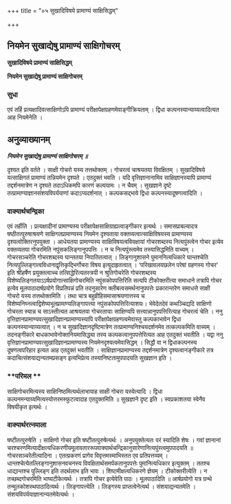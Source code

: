 +++
title = "०५ सुखादिविषये प्रामाण्यं साक्षिसिद्धम्"

+++


## नियमेन सुखाद्येषु प्रामाण्यं साक्षिगोचरम्

**सुखादिविषये प्रामाण्यं साक्षिसिद्धम्**

**नियमेन सुखाद्येषु प्रामाण्यं साक्षिगोचरम्**

### **सुधा**

एवं तर्हि प्रत्यक्षादिवत्साक्षिणोऽपि प्रामाण्यं परीक्षापेक्षग्रहणमेवाङ्गीक्रियताम् । द्विधा कल्पनस्यान्याय्यत्वादित्यत आह नियमेनेति ।

## **अनुव्याख्यानम्**

***नियमेन सुखाद्येषु प्रामाण्यं साक्षिगोचरम् ॥***

दृश्यत इति वर्तते । साक्षी गोचरो यस्य तत्तथोक्तम् । गोचरत्वं चाश्रयतया विवक्षितम् । सुखादिविषये यत्साक्षिगतं प्रामाण्यं तन्नियमेन दृश्यते । एतदुक्तं भवति । यदि वृत्तिज्ञानानामिव साक्षिज्ञानस्यापि प्रामाण्यं तद्दर्शनमात्रेण न दृश्यते तदाऽधिकमपि कारणं कल्पयामः । न चैवम् । सुखज्ञाने दृष्टे तत्प्रामाण्याज्ञानसंशयविपर्ययाणां कदाऽप्यदर्शनात् । कल्पकसद्भावे द्विधा कल्पनस्यादूषणत्वादिति ।

### **वाक्यार्थचन्द्रिका**

एवं तर्हीति । प्रत्यक्षादीनां प्रामाण्यस्य परीक्षापेक्षसाक्षिग्राह्यत्वाङ्गीकार इत्यर्थः । समासप्राबल्यादत्र षष्ठीतत्पुरुषाश्रयणे साक्षिगतप्रामाण्यस्य नियमेन दृश्यताया वक्तव्यत्वात्साक्षिविषयस्य प्रामाण्यस्य दृश्यत्वोक्तिरनुपयुक्ता । आधेयतया प्रामाण्यस्य साक्षिविषयत्वविवक्षायां गोचरशब्दस्य नित्यपुंस्त्वेन गोचर इत्येव वक्तव्यतया गोचरमिति नपुंसकलिङ्गानुपपत्तिः । न च नित्यपुंस्त्वमेव तस्यासिद्धमिति वाच्यम् । गोचरसञ्चरेति गोचरशब्दस्य घान्ततया निपातितत्वात् । लिङ्गानुशासने पुमाननित्यधिकारे घान्तश्चेति नित्यपुल्लिङ्गात्वविधानाद्वृत्तिकृद्भिर्गोचरा विषय इत्युदाहृतत्वात् । ‘परिखावलयछलेन परेषां ग्रहणस्य गोचर’ इति श्रीहर्षेण प्रयुक्तत्वाच्च तत्सिद्धेरित्यतस्त्रयी न श्रुतिगोचरेति गोचरशब्दस्य विशेष्यलिङ्गतयाऽऽर्षप्रयोगात्साक्षिगोचरमिति नपुंसकोपपत्तिरिति सत्यपि टीकोक्तरीत्या समाधाने तत्रापि गोचर इत्येव मूलपाठादार्षप्रयोगे विप्रतिपन्नं प्रति तदनुसारेण क्लीबत्वसमर्थनानुपपत्तेः प्रकारान्तरेण समाधत्ते साक्षी गोचरो यस्य तत्तथोक्तमिति । तथा चात्र बहुव्रीहिसमासाश्रयणात्तस्य च विशेष्यनिघ्नत्वाद्विशेष्यभूतप्रामाण्यलिङ्गापत्त्या नपुंसकोपपत्तिरित्याशयः। भेवेदेतदेवं कथञ्चिद्यदि साक्षिणो गोचरता स्यान्न च साऽस्तीत्यत आश्रयतया गोचरतायाः साक्षिण्यपि सत्त्वान्नानुपपत्तिरित्याह गोचरत्वं चेति । ननु वृत्तिज्ञानप्रामाण्यवत्सुखादिज्ञानप्रामाण्यस्यापि परीक्षापेक्षग्रहणत्वमेवास्तु कल्पकाभावेन द्विधा कल्पनस्यान्याय्यत्वात् । न च सुखादिज्ञानदृष्टिमात्रेण तत्प्रामाण्यनिश्चयदर्शनमेव तत्कल्पकमिति वाच्यम् । तदनङ्गीकारे बाधकाभावेनोक्तनियमासिद्ध्या तस्य कल्पकत्वानुपपत्तेरित्यत आह एतदुक्तं भवतीति । यद्वा ननु वृत्तिज्ञानप्रामाण्यवत्सुखादिज्ञानप्रामाण्यस्य नियमेनदृश्यत्वमेवासिद्धम् । सिद्धौ वा न द्विधाकल्पनस्य दूषणत्वपरिहार इत्यत आह एतदुक्तं भवतीति । साक्षिज्ञानप्रामाण्यस्य तद्दर्शनमात्रेण दृश्यत्वानङ्गीकारे तत्र कदाचित्संशयाद्यन्यतमप्रसङ्ग इत्यभिप्रेत्य तस्यानिष्टतामुपपादयति सुखज्ञान इति ।

### **परिमल **

साक्षिगोचरमित्यस्य साक्षिनिष्ठमित्यर्थलाभायाह साक्षी गोचरा यस्येत्यादि । द्विधा कल्पनमन्याय्यमित्यस्योत्तरमस्फुटत्वादाह एतदुक्तमिति ॥ सुखज्ञाने दृष्ट इति । स्वप्रकाशतया स्वेनैव विषयीकृत इत्यर्थः ।

### **वाक्यार्थरत्नमाला**

षष्टीतत्पुरुषेति । साक्षिणो गोचर इति षष्टीतत्पुरुषेत्यर्थः । अनुपयुक्तेत्यतः परं स्यादिति शेषः । गवां ज्ञानानां चरश्चरणमित्यादीक्षत्यधिकरणीयमूलावताररूपवाक्यार्थचन्द्रिकानुसारेणानित्यपुंस्त्वमुपपादयति ॥ गोचरसञ्चरेतीत्यादिना । एतत्प्रकरणं प्रागेव विवृत्तमस्माभिस्तत एव प्रतिपत्तव्यम् । धान्तश्चेत्येतल्लिङ्गानुशासनवचनस्य विवक्षितार्थसमर्पकतानुपपत्तेः पुमानित्यधिकार इत्युक्तम् । ततश्च धाद्यान्तश्च पुल्लिङ्ग इति तदर्थलाभ इति भावः । शिष्टमीक्षत्यधिकरणे ज्ञेयम् । टीकोक्तरीत्येति । न तच्छब्दगोचरमिति भाष्यटीकेत्यर्थः । तत्रापि गोचर इत्येवेति पाठः । मूलपाठादिति ॥ आर्षप्रयोगो यत्र ग्रन्थे तन्मूलकोशस्थपाठादित्यर्थः । लिङ्गापत्त्येति । लिङ्गस्य प्राप्तत्वेनेत्यर्थ । संशयाद्यन्यतमेति । संशयविपर्ययाज्ञानान्यतमेवेत्यर्थः ।

